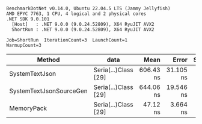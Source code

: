```

BenchmarkDotNet v0.14.0, Ubuntu 22.04.5 LTS (Jammy Jellyfish)
AMD EPYC 7763, 1 CPU, 4 logical and 2 physical cores
.NET SDK 9.0.101
  [Host]   : .NET 9.0.0 (9.0.24.52809), X64 RyuJIT AVX2
  ShortRun : .NET 9.0.0 (9.0.24.52809), X64 RyuJIT AVX2

Job=ShortRun  IterationCount=3  LaunchCount=1  
WarmupCount=3  

```
| Method                  | data                 | Mean      | Error     | StdDev   | Min       | Max       | Gen0   | Allocated |
|------------------------ |--------------------- |----------:|----------:|---------:|----------:|----------:|-------:|----------:|
| SystemTextJson          | Seria(...)Class [29] | 606.43 ns | 31.105 ns | 1.705 ns | 604.47 ns | 607.58 ns | 0.0038 |     392 B |
| SystemTextJsonSourceGen | Seria(...)Class [29] | 644.06 ns | 19.546 ns | 1.071 ns | 642.87 ns | 644.93 ns | 0.0048 |     464 B |
| MemoryPack              | Seria(...)Class [29] |  47.12 ns |  3.664 ns | 0.201 ns |  46.91 ns |  47.31 ns | 0.0014 |     120 B |
